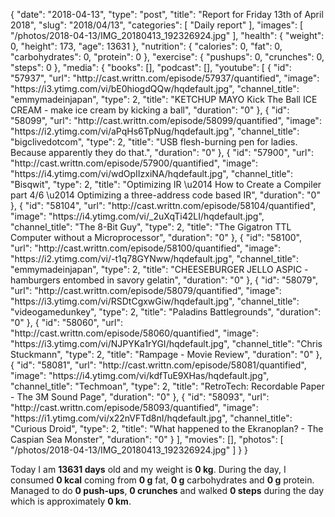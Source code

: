 {
    "date": "2018-04-13",
    "type": "post",
    "title": "Report for Friday 13th of April 2018",
    "slug": "2018\/04\/13",
    "categories": [
        "Daily report"
    ],
    "images": [
        "\/photos\/2018-04-13\/IMG_20180413_192326924.jpg"
    ],
    "health": {
        "weight": 0,
        "height": 173,
        "age": 13631
    },
    "nutrition": {
        "calories": 0,
        "fat": 0,
        "carbohydrates": 0,
        "protein": 0
    },
    "exercise": {
        "pushups": 0,
        "crunches": 0,
        "steps": 0
    },
    "media": {
        "books": [],
        "podcast": [],
        "youtube": [
            {
                "id": "57937",
                "url": "http:\/\/cast.writtn.com\/episode\/57937\/quantified",
                "image": "https:\/\/i3.ytimg.com\/vi\/bE0hiogdQQw\/hqdefault.jpg",
                "channel_title": "emmymadeinjapan",
                "type": 2,
                "title": "KETCHUP MAYO Kick The Ball ICE CREAM - make ice cream by kicking a ball",
                "duration": "0"
            },
            {
                "id": "58099",
                "url": "http:\/\/cast.writtn.com\/episode\/58099\/quantified",
                "image": "https:\/\/i2.ytimg.com\/vi\/aPqHs6TpNug\/hqdefault.jpg",
                "channel_title": "bigclivedotcom",
                "type": 2,
                "title": "USB flesh-burning pen for ladies.  Because apparently they do that.",
                "duration": "0"
            },
            {
                "id": "57900",
                "url": "http:\/\/cast.writtn.com\/episode\/57900\/quantified",
                "image": "https:\/\/i4.ytimg.com\/vi\/wdOpIIzxiNA\/hqdefault.jpg",
                "channel_title": "Bisqwit",
                "type": 2,
                "title": "Optimizing IR \u2014 How to Create a Compiler part 4\/6 \u2014 Optimizing a three-address code based IR",
                "duration": "0"
            },
            {
                "id": "58104",
                "url": "http:\/\/cast.writtn.com\/episode\/58104\/quantified",
                "image": "https:\/\/i4.ytimg.com\/vi\/_2uXqTi42LI\/hqdefault.jpg",
                "channel_title": "The 8-Bit Guy",
                "type": 2,
                "title": "The Gigatron TTL Computer without a Microprocessor",
                "duration": "0"
            },
            {
                "id": "58100",
                "url": "http:\/\/cast.writtn.com\/episode\/58100\/quantified",
                "image": "https:\/\/i2.ytimg.com\/vi\/-t1q78GYNww\/hqdefault.jpg",
                "channel_title": "emmymadeinjapan",
                "type": 2,
                "title": "CHEESEBURGER JELLO ASPIC - hamburgers entombed in savory gelatin",
                "duration": "0"
            },
            {
                "id": "58079",
                "url": "http:\/\/cast.writtn.com\/episode\/58079\/quantified",
                "image": "https:\/\/i3.ytimg.com\/vi\/RSDtCgxwGiw\/hqdefault.jpg",
                "channel_title": "videogamedunkey",
                "type": 2,
                "title": "Paladins Battlegrounds",
                "duration": "0"
            },
            {
                "id": "58060",
                "url": "http:\/\/cast.writtn.com\/episode\/58060\/quantified",
                "image": "https:\/\/i3.ytimg.com\/vi\/NJPYKa1rYGI\/hqdefault.jpg",
                "channel_title": "Chris Stuckmann",
                "type": 2,
                "title": "Rampage - Movie Review",
                "duration": "0"
            },
            {
                "id": "58081",
                "url": "http:\/\/cast.writtn.com\/episode\/58081\/quantified",
                "image": "https:\/\/i4.ytimg.com\/vi\/kdfTuE9XHas\/hqdefault.jpg",
                "channel_title": "Techmoan",
                "type": 2,
                "title": "RetroTech: Recordable Paper - The 3M Sound Page",
                "duration": "0"
            },
            {
                "id": "58093",
                "url": "http:\/\/cast.writtn.com\/episode\/58093\/quantified",
                "image": "https:\/\/i1.ytimg.com\/vi\/x22nVFTd8nI\/hqdefault.jpg",
                "channel_title": "Curious Droid",
                "type": 2,
                "title": "What happened to the Ekranoplan? - The Caspian Sea Monster",
                "duration": "0"
            }
        ],
        "movies": [],
        "photos": [
            "\/photos\/2018-04-13\/IMG_20180413_192326924.jpg"
        ]
    }
}

Today I am <strong>13631 days</strong> old and my weight is <strong>0 kg</strong>. During the day, I consumed <strong>0 kcal</strong> coming from <strong>0 g</strong> fat, <strong>0 g</strong> carbohydrates and <strong>0 g</strong> protein. Managed to do <strong>0 push-ups</strong>, <strong>0 crunches</strong> and walked <strong>0 steps</strong> during the day which is approximately <strong>0 km</strong>.